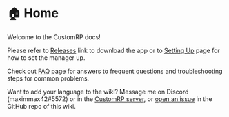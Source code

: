 # 🏠 Home

Welcome to the CustomRP docs!

Please refer to [Releases](https://github.com/maximmax42/Discord-CustomRP/releases) link to download the app or to [Setting Up](setting-up.md) page for how to set the manager up.

Check out [FAQ](faq.md) page for answers to frequent questions and troubleshooting steps for common problems.

Want to add your language to the wiki? Message me on Discord (maximmax42#5572) or in the [CustomRP server](https://www.customrp.xyz/discordserver), or [open an issue](https://github.com/maximmax42/CustomRP-docs/issues/new) in the GitHub repo of this wiki.
